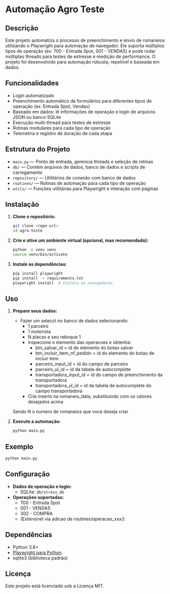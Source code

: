 # Automação Agro Teste

## Descrição

Este projeto automatiza o processo de preenchimento e envio de romaneios utilizando o Playwright para automação de navegador. Ele suporta múltiplos tipos de operação (ex: 700 - Entrada Spot, 001 - VENDAS) e pode rodar múltiplas threads para testes de estresse e medição de performance. O projeto foi desenvolvido para automação robusta, repetível e baseada em dados.

## Funcionalidades

- Login automatizado
- Preenchimento automático de formulários para diferentes tipos de operação (ex: Entrada Spot, Vendas)
- Baseado em dados: lê informações de operação e login de arquivos JSON ou banco SQLite
- Execução multi-thread para testes de estresse
- Rotinas modulares para cada tipo de operação
- Telemetria e registro de duração de cada etapa

## Estrutura do Projeto

- `main.py` — Ponto de entrada, gerencia threads e seleção de rotinas
- `db/` — Contém arquivos de dados, banco de dados e scripts de carregamento
- `repository/` — Utilitários de conexão com banco de dados
- `routines/` — Rotinas de automação para cada tipo de operação
- `utils/` — Funções utilitárias para Playwright e interação com páginas

## Instalação

1. **Clone o repositório:**
   ```bash
   git clone <repo-url>
   cd agro-teste
   ```
2. **Crie e ative um ambiente virtual (opcional, mas recomendado):**
   ```bash
   python -m venv venv
   source venv/bin/activate
   ```
3. **Instale as dependências:**
   ```bash
   pip install playwright
   pip install -r requirements.txt
   playwright install  # Instala os navegadores
   ```

## Uso

1. **Prepare seus dados:**
   - Fazer um selecct no banco de dados selecionando:
        - 1 parceiro
        - 1 motorista
        - N placas e seu reboque 1
        - Inspecione o elemento das operacoes e obtenha:
            - btn_salvar_id = id do elemento do botao salvar
            - btn_incluir_item_nf_pedido = id do elemento do botao de incluir item
            - parceiro_input_id = id do campo de parceiro
            - parceiro_ul_id = id da tabela de autocomplete
            - transportadora_input_id = id do campo de preenchimento da transportadora
            - transportadora_ul_id = id da tabela de autocomplete do campo transportadora
        - Crie inserts na romaneio_data, substituindo com os valores desejados acima


    Sendo N o numero de romaneios que voce deseja criar
2. **Execute a automação:**
   ```bash
   python main.py
   ```

## Exemplo

```python
python main.py
```

## Configuração

- **Dados de operação e login:**
  - SQLite: `db/stress_db`
- **Operações suportadas:**
  - 700 - Entrada Spot
  - 001 - VENDAS
  - 302 - COMPRA
  - (Extensível via adicao de routines/operacao_xxx/)

## Dependências

- Python 3.8+
- [Playwright para Python](https://playwright.dev/python/)
- sqlite3 (biblioteca padrão)

## Licença

Este projeto está licenciado sob a Licença MIT.
